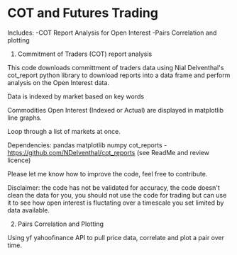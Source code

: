 # COT and Futures Trading

Includes:
-COT Report Analysis for Open Interest 
-Pairs Correlation and plotting

1. Commitment of Traders (COT) report analysis

This code downloads committment of traders data using Nial Delventhal's cot_report python library to download reports into a data frame and perform analysis on the Open Interest data.  

Data is indexed by market based on key words

Commodities Open Interest (Indexed or Actual) are displayed in matplotlib line graphs.

Loop through a list of markets at once.

Dependencies:
pandas
matplotlib
numpy
cot_reports - https://github.com/NDelventhal/cot_reports (see ReadMe and review licence) 

Please let me know how to improve the code, feel free to contribute.

Disclaimer: the code has not be validated for accuracy, the code doesn't clean the data for you, you should not use the code for trading but can use it to see how open interest is fluctating over a timescale you set limited by data available.

2. Pairs Correlation and Plotting

Using yf yahoofinance API to pull price data, correlate and plot a pair over time.
